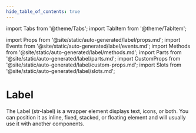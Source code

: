 ```yaml
---
hide_table_of_contents: true
---
```

import Tabs from '@theme/Tabs';
import TabItem from '@theme/TabItem';

import Props from '@site/static/auto-generated/label/props.md';
import Events from '@site/static/auto-generated/label/events.md';
import Methods from '@site/static/auto-generated/label/methods.md';
import Parts from '@site/static/auto-generated/label/parts.md';
import CustomProps from '@site/static/auto-generated/label/custom-props.md';
import Slots from '@site/static/auto-generated/label/slots.md';



# Label

The Label (str-label) is a wrapper element displays text, icons, or both. You can position it as inline, fixed, stacked, or floating element and will usually use it with another components.

  
<Props />
<Events />
<Methods />
<Parts />
<CustomProps />
<Slots />